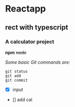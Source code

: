 # Reactapp
## rect with typescript
### A calculator project

**npm**
~~node~~

*Some basic Git commands are:*
```
git status
git add
git commit
```

- [x] input
- []  add cal
